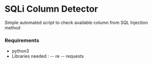 # SQLi Column Detector

Simple automated script to check available column from SQL Injection method

### Requirements

- python3
- Libraries needed : 
-- re
-- requests